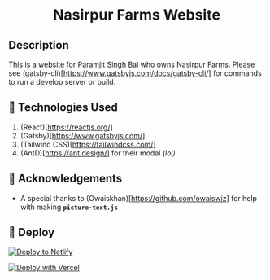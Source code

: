 <h1 align="center">
  Nasirpur Farms Website
</h1>

## Description

This is a website for Paramjit Singh Bal who owns Nasirpur Farms. Please see (gatsby-cli)[https://www.gatsbyjs.com/docs/gatsby-cli/] for commands to run a develop server or build.

## 🚀 Technologies Used

1.  (React)[https://reactjs.org/]
1.  (Gatsby)[https://www.gatsbyjs.com/]
1.  (Tailwind CSS)[https://tailwindcss.com/]
1.  (AntD)[https://ant.design/] for their modal _(lol)_

## 🙏 Acknowledgements

- A special thanks to (Owaiskhan)[https://github.com/owaiswiz] for help with making **`picture-text.js`**

## 💫 Deploy

[![Deploy to Netlify](https://www.netlify.com/img/deploy/button.svg)](https://app.netlify.com/start/deploy?repository=https://github.com/prabnur/nasirpur_web.git)

[![Deploy with Vercel](https://vercel.com/button)](https://vercel.com/import/project?template=https://github.com/prabnur/nasirpur_web.git)

